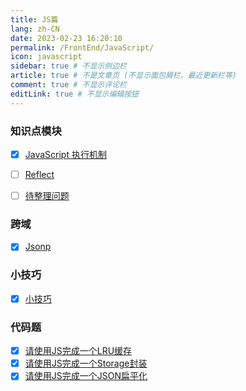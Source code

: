 ```yaml
---
title: JS篇
lang: zh-CN
date: 2023-02-23 16:20:10
permalink: /FrontEnd/JavaScript/
icon: javascript
sidebar: true # 不显示侧边栏
article: true # 不是文章页 (不显示面包屑栏、最近更新栏等)
comment: true # 不显示评论栏
editLink: true # 不显示编辑按钮
---
```


### 知识点模块
- [x] [JavaScript 执行机制](/FrontEnd/JavaScript/EventLoop/)
- [ ] [Reflect](/FrontEnd/JavaScript/Reflect/)
- [ ] [待整理问题](/FrontEnd/JavaScript/Question/)


### 跨域
- [x] [Jsonp](/FrontEnd/JavaScript/Jsonp/)

### 小技巧
- [x] [小技巧](/FrontEnd/JavaScript/Skill/)


### 代码题
- [x] [请使用JS完成一个LRU缓存](/FrontEnd/JavaScript/LRU/)
- [x] [请使用JS完成一个Storage封装](/FrontEnd/JavaScript/Storage/)
- [x] [请使用JS完成一个JSON扁平化](/FrontEnd/JavaScript/FlatJson/)